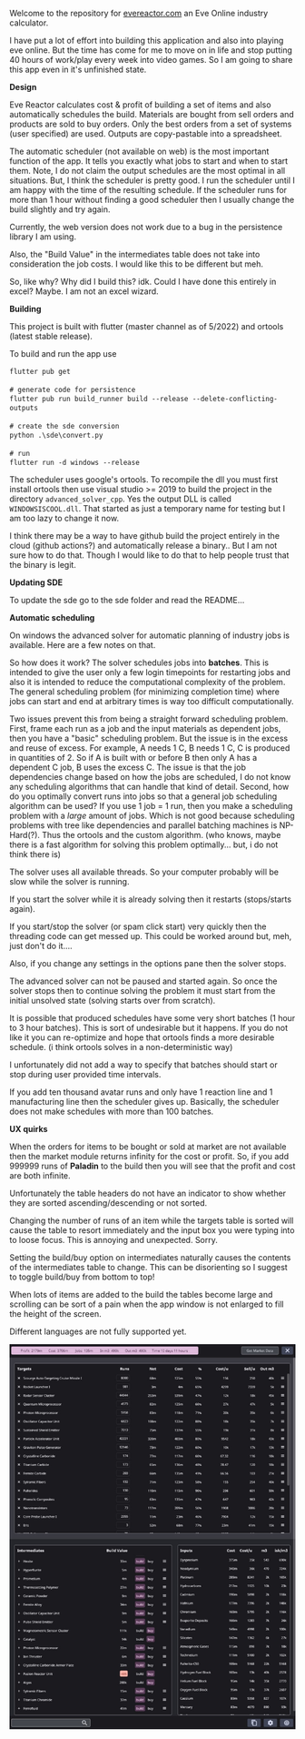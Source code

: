 Welcome to the repository for [evereactor.com](https://evereactor.com) an Eve Online industry calculator.

I have put a lot of effort into building this application and also into playing eve online. But the time has come for me to move on in life and stop putting 40 hours of work/play every week into video games. So I am going to share this app even in it's unfinished state.

**Design**

Eve Reactor calculates cost & profit of building a set of items and also automatically schedules the build. Materials are bought from sell orders and products are sold to buy orders. Only the best orders from a set of systems (user specified) are used. Outputs are copy-pastable into a spreadsheet.

The automatic scheduler (not available on web) is the most important function of the app. It tells you exactly what jobs to start and when to start them. Note, I do not claim the output schedules are the most optimal in all situations. But, I think the scheduler is pretty good. I run the scheduler until I am happy with the time of the resulting schedule. If the scheduler runs for more than 1 hour without finding a good scheduler then I usually change the build slightly and try again.

Currently, the web version does not work due to a bug in the persistence library I am using.

Also, the "Build Value" in the intermediates table does not take into consideration the job costs. I would like this to be different but meh.

So, like why? Why did I build this? idk. Could I have done this entirely in excel? Maybe. I am not an excel wizard.

**Building**

This project is built with flutter (master channel as of 5/2022) and ortools (latest stable release).

To build and run the app use
```
flutter pub get

# generate code for persistence
flutter pub run build_runner build --release --delete-conflicting-outputs

# create the sde conversion
python .\sde\convert.py

# run
flutter run -d windows --release
```

The scheduler uses google's ortools. To recompile the dll you must first install ortools then use visual studio >= 2019 to build the project in the directory `advanced_solver_cpp`. Yes the output DLL is called `WINDOWSISCOOL.dll`. That started as just a temporary name for testing but I am too lazy to change it now.

I think there may be a way to have github build the project entirely in the cloud (github actions?) and automatically release a binary.. But I am not sure how to do that. Though I would like to do that to help people trust that the binary is legit.

**Updating SDE**

To update the sde go to the sde folder and read the README...

**Automatic scheduling**

On windows the advanced solver for automatic planning of industry jobs is available.
Here are a few notes on that.

So how does it work? The solver schedules jobs into **batches**. This is intended to give the user only a few login timepoints for restarting jobs and also it is intended to reduce the computational complexity of the problem. The general scheduling problem (for minimizing completion time) where jobs can start and end at arbitrary times is way too difficult computationally.

Two issues prevent this from being a straight forward scheduling problem. First, frame each run as a job and the input materials as dependent jobs, then you have a "basic" scheduling problem. But the issue is in the excess and reuse of excess. For example, A needs 1 C, B needs 1 C, C is produced in quantities of 2. So if A is built with or before B then only A has a dependent C job, B uses the excess C. The issue is that the job dependencies change based on how the jobs are scheduled, I do not know any scheduling algorithms that can handle that kind of detail. Second, how do you optimally convert runs into jobs so that a general job scheduling algorithm can be used? If you use 1 job = 1 run, then you make a scheduling problem with a *large* amount of jobs. Which is not good because scheduling problems with tree like dependencies and parallel batching machines is NP-Hard(?). Thus the ortools and the custom algorithm. (who knows, maybe there is a fast algorithm for solving this problem optimally... but, i do not think there is)

The solver uses all available threads. So your computer probably will be slow while the solver is running.

If you start the solver while it is already solving then it restarts (stops/starts again).

If you start/stop the solver (or spam click start) very quickly then the threading code can get messed up. This could be worked around but, meh, just don't do it....

Also, if you change any settings in the options pane then the solver stops.

The advanced solver can not be paused and started again. So once the solver stops then to continue solving the problem it must start from the initial unsolved state (solving starts over from scratch).

It is possible that produced schedules have some very short batches (1 hour to 3 hour batches). This is sort of undesirable but it happens. If you do not like it you can re-optimize and hope that ortools finds a more desirable schedule. (i think ortools solves in a non-deterministic way)

I unfortunately did not add a way to specify that batches should start or stop during user provided time intervals.

If you add ten thousand avatar runs and only have 1 reaction line and 1 manufacturing line then the scheduler gives up. Basically, the scheduler does not make schedules with more than 100 batches.

**UX quirks**

When the orders for items to be bought or sold at market are not available then the market module returns infinity for the cost or profit. So, if you add 999999 runs of **Paladin** to the build then you will see that the profit and cost are both infinite.

Unfortunately the table headers do not have an indicator to show whether they are sorted ascending/descending or not sorted.

Changing the number of runs of an item while the targets table is sorted will cause the table to resort immediately and the input box you were typing into to loose focus. This is annoying and unexpected. Sorry.

Setting the build/buy option on intermediates naturally causes the contents of the intermediates table to change. This can be disorienting so I suggest to toggle build/buy from bottom to top!

When lots of items are added to the build the tables become large and scrolling can be sort of a pain when the app window is not enlarged to fill the height of the screen.

Different languages are not fully supported yet.

![](img.jpg?raw=true)